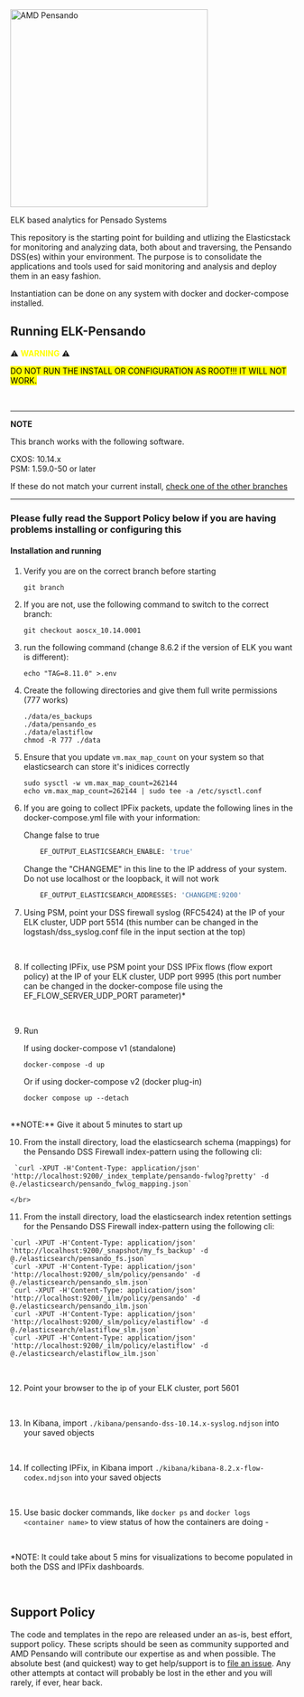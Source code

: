 <img src="https://th.bing.com/th/id/OIP.CwPiU5tKuxQpL4ZMRSoVIQAAAA?pid=ImgDet&rs=1" alt="AMD Pensando" width="350"/>


ELK based analytics for Pensado Systems

This repository is the starting point for building and utlizing the Elasticstack for monitoring and analyzing
data, both about and traversing, the Pensando DSS(es) within your environment.  The purpose is to consolidate the
applications and tools used for said monitoring and analysis and deploy them in an easy fashion.

Instantiation can be done on any system with docker and docker-compose installed.

## Running ELK-Pensando


:warning: <span style="color:yellow">**WARNING**</span> :warning:

<mark>DO NOT RUN THE INSTALL OR CONFIGURATION AS ROOT!!!  IT WILL NOT WORK. </mark>


<br/>

---
**NOTE**

This branch works with the following software. <br/>

CXOS: 10.14.x <br/>
PSM:  1.59.0-50 or later

If these do not match your current install, [check one of the other branches](https://github.com/amd/pensando-elk/branches)

---
  ### Please fully read the Support Policy below if you are having problems installing or configuring this

  #### Installation and running

  1. Verify you are on the correct branch before starting
        ```
        git branch
        ```

  2. If you are not, use the following command to switch to the correct branch:
        ```
        git checkout aoscx_10.14.0001
        ```

  3. run the following command (change 8.6.2 if the version of ELK you want is different):
      ```
      echo "TAG=8.11.0" >.env
      ```

  4. Create the following directories and give them full write permissions (777 works)
      ```
      ./data/es_backups
      ./data/pensando_es
      ./data/elastiflow
      chmod -R 777 ./data
      ```

  5. Ensure that you update ```vm.max_map_count``` on your system so that elasticsearch can store it's inidices correctly
      ```
      sudo sysctl -w vm.max_map_count=262144
      echo vm.max_map_count=262144 | sudo tee -a /etc/sysctl.conf
      ```

  6. If you are going to collect IPFix packets, update the following lines in the docker-compose.yml file with your information:


        Change false to true
        ``` bash
            EF_OUTPUT_ELASTICSEARCH_ENABLE: 'true'
        ```

        Change the "CHANGEME" in this line to the IP address of your system.  Do not use localhost or the loopback, it will not work
        ``` bash
            EF_OUTPUT_ELASTICSEARCH_ADDRESSES: 'CHANGEME:9200'
        ```

  7. Using PSM, point your DSS firewall syslog (RFC5424) at the IP of your ELK cluster, UDP port 5514  (this number can be changed in the logstash/dss_syslog.conf file in the input section at the top)

</br>

  8. If collecting IPFix, use PSM point your DSS IPFix flows (flow export policy) at the IP of your ELK cluster, UDP port 9995  (this port number can be changed in the docker-compose file using the EF_FLOW_SERVER_UDP_PORT parameter)*

</br>

  9. Run

     If using docker-compose v1 (standalone)

     `docker-compose -d up`

     Or if using docker-compose v2 (docker plug-in)

     `docker compose up --detach`

  </br>
  **NOTE:** Give it about 5 minutes to start up

  </br>

  10. From the install directory, load the elasticsearch schema (mappings) for the Pensando DSS Firewall index-pattern using the following cli:

     `curl -XPUT -H'Content-Type: application/json' 'http://localhost:9200/_index_template/pensando-fwlog?pretty' -d @./elasticsearch/pensando_fwlog_mapping.json`

    </br>

  11. From the install directory, load the elasticsearch index retention settings for the Pensando DSS Firewall index-pattern using the following cli:

    `curl -XPUT -H'Content-Type: application/json' 'http://localhost:9200/_snapshot/my_fs_backup' -d @./elasticsearch/pensando_fs.json`
    `curl -XPUT -H'Content-Type: application/json' 'http://localhost:9200/_slm/policy/pensando' -d @./elasticsearch/pensando_slm.json`
    `curl -XPUT -H'Content-Type: application/json' 'http://localhost:9200/_ilm/policy/pensando' -d @./elasticsearch/pensando_ilm.json`
    `curl -XPUT -H'Content-Type: application/json' 'http://localhost:9200/_slm/policy/elastiflow' -d @./elasticsearch/elastiflow_slm.json`
    `curl -XPUT -H'Content-Type: application/json' 'http://localhost:9200/_ilm/policy/elastiflow' -d @./elasticsearch/elastiflow_ilm.json`

  </br>

  12. Point your browser to the ip of your ELK cluster, port 5601

  </br>

  13. In Kibana, import ```./kibana/pensando-dss-10.14.x-syslog.ndjson``` into your saved objects

  </br>

  14. If collecting IPFix, in Kibana import ```./kibana/kibana-8.2.x-flow-codex.ndjson``` into your saved objects

  </br>

  15. Use basic docker commands, like ```docker ps``` and ```docker logs <container name>``` to view status of how the containers are doing -

  </br>

*NOTE: It could take about 5 mins for visualizations to become populated in both the DSS and IPFix dashboards.

</br>

## Support Policy
The code and templates in the repo are released under an as-is, best effort, support policy. These scripts should be seen as community supported and AMD Pensando will contribute our expertise as and when possible. The absolute best (and quickest) way to get help/support is to [file an issue](https://github.com/amd/pensando-elk/issues).  Any other attempts at contact will probably be lost in the ether and you will rarely, if ever, hear back.
